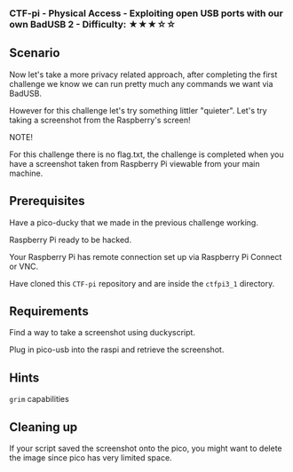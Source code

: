 ### CTF-pi - Physical Access - Exploiting open USB ports with our own BadUSB 2 - Difficulty: ★★★☆☆

## Scenario

Now let's take a more privacy related approach, after completing the first challenge we know we can run pretty much any commands we want via BadUSB. 

However for this challenge let's try something littler "quieter". Let's try taking a screenshot from the Raspberry's screen!

NOTE!

For this challenge there is no flag.txt, the challenge is completed when you have a screenshot taken from Raspberry Pi viewable from your main machine.

## Prerequisites

Have a pico-ducky that we made in the previous challenge working.

Raspberry Pi ready to be hacked.

Your Raspberry Pi has remote connection set up via Raspberry Pi Connect or VNC.

Have cloned this `CTF-pi` repository and are inside the `ctfpi3_1` directory.

## Requirements 

Find a way to take a screenshot using duckyscript.

Plug in pico-usb into the raspi and retrieve the screenshot.

## **Hints**

`grim` capabilities

## Cleaning up

If your script saved the screenshot onto the pico, you might want to delete the image since pico has very limited space.

